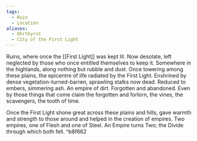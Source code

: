 ```yaml
---
tags:
  - Ruin
  - Location
aliases:
  - Ohrthyrst
  - City of the First Light
---
```

Ruins, where once the [[First Light]] was kept lit. 
Now desolate, left neglected by those who once entitled themselves to keep it. 
Somewhere in the highlands, along nothing but rubble and dust. 
Once towering among these plains, the epicentre of life radiated by the First Light. Enshrined by dense vegetation-turned-barren, sprawling stalks now dead. 
Reduced to embers, simmering ash.
An empire of dirt. 
Forgotten and abandoned. Even by those things that come claim the forgotten and forlorn, the vines, the scavengers, the tooth of time. 

Once the First Light shone great across these plains and hills, gave warmth and strength to those around and helped in the creation of empires. Two empires, one of Flesh and one of Steel. 
An Empire turns Two; the Divide through which both fell.  ^b8f662